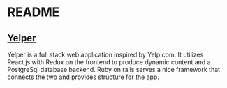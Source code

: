 # README

## [Yelper](https://yelper2017.herokuapp.com/#/)

Yelper is a full stack web application inspired by Yelp.com. It utilizes React.js with Redux on the frontend to produce dynamic content and a PostgreSql database backend. Ruby on rails serves a nice framework that connects the two and provides structure for the app.
